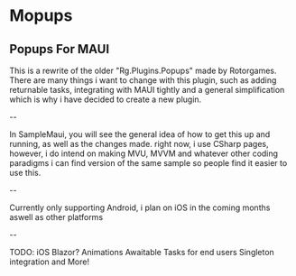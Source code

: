 # Mopups
Popups For MAUI 
---
This is a rewrite of the older "Rg.Plugins.Popups" made by Rotorgames. There are many things i want to change with this plugin, such as adding returnable tasks, integrating with MAUI tightly and a general simplification which is why i have decided to create a new plugin. 

--

In SampleMaui, you will see the general idea of how to get this up and running, as well as the changes made. right now, i use CSharp pages, however, i do intend on making MVU, MVVM and whatever other coding paradigms i can find version of the same sample so people find it easier to use this. 

--

Currently only supporting Android, i plan on iOS in the coming months aswell as other platforms

--

TODO:
iOS
Blazor?
Animations
Awaitable Tasks for end users
Singleton integration
and More!
